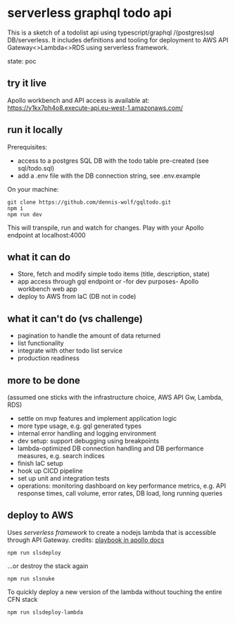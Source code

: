 
# serverless graphql todo api

This is a sketch of a todolist api using typescript/graphql /(postgres)sql DB/serverless. It includes definitions and tooling for deployment to AWS API Gateway<>Lambda<>RDS using serverless framework.

state: poc


## try it live
Apollo workbench and API access is available at:
https://y1kx7ph4o8.execute-api.eu-west-1.amazonaws.com/

## run it locally

Prerequisites:
- access to a postgres SQL DB with the todo table pre-created (see sql/todo.sql)
- add a .env file with the DB connection string, see .env.example

On your machine:
```
git clone https://github.com/dennis-wolf/gqltodo.git
npm i
npm run dev
```

This will transpile, run and watch for changes. Play with your Apollo endpoint at localhost:4000
  

## what it can do

- Store, fetch and modify simple todo items (title, description, state)
- app access through gql endpoint or -for dev purposes- Apollo workbench web app
- deploy to AWS from IaC (DB not in code)

## what it can't do (vs challenge)
- pagination to handle the amount of data returned
- list functionality
- integrate with other todo list service
- production readiness


## more to be done

(assumed one sticks with the infrastructure choice, AWS API Gw, Lambda, RDS)

- settle on mvp features and implement application logic
- more type usage, e.g. gql generated types
- internal error handling and logging environment
- dev setup: support debugging using breakpoints
- lambda-optimized DB connection handling and DB performance measures, e.g. search indices
- finish IaC setup
- hook up CICD pipeline
- set up unit and integration tests
- operations: monitoring dashboard on key performance metrics, e.g. API response times, call volume, error rates, DB load, long running queries


## deploy to AWS

Uses *serverless framework* to create a nodejs lambda that is accessible through API Gateway. credits: [playbook in apollo docs](https://www.apollographql.com/docs/apollo-server/deployment/lambda)


	npm run slsdeploy
...or destroy the stack again

	npm run slsnuke

To quickly deploy a new version of the lambda without touching the entire CFN stack

	npm run slsdeploy-lambda